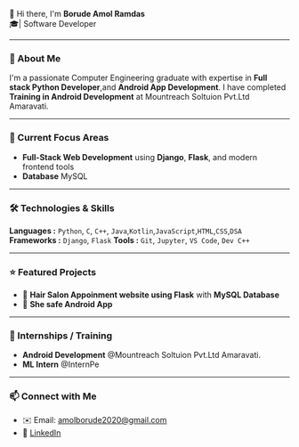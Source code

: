 👋 Hi there, I'm **Borude Amol Ramdas**  
🎓| Software Developer

---

### 🚀 About Me  
I'm a passionate Computer Engineering graduate with expertise in **Full stack Python Developer**,and **Android App Development**. I have completed **Training in Android Development** at Mountreach Soltuion Pvt.Ltd Amaravati.

---

### 🔭 Current Focus Areas  
- **Full-Stack Web Development** using **Django**, **Flask**, and modern frontend tools  
- **Database** MySQL

---

### 🛠️ Technologies & Skills  
**Languages :** `Python`, `C`, `C++`, `Java`,`Kotlin`,`JavaScript`,`HTML`,`CSS`,`DSA`  
**Frameworks :** `Django`, `Flask`
**Tools :** `Git`, `Jupyter`, `VS Code`, `Dev C++`

---

### ⭐ Featured Projects  
- 🔗 **Hair Salon Appoinment website using Flask** with **MySQL Database**
- 🤰 **She safe Android App**

---

### 💼 Internships / Training 
- **Android Development** @Mountreach Soltuion Pvt.Ltd Amaravati.  
- **ML Intern** @InternPe  

---

### 📫 Connect with Me  
- ✉️ Email: amolborude2020@gmail.com 
- 🔗 [LinkedIn](https://www.linkedin.com/in/amol-ramdas-borude-a8ba12330?utm_source=share&utm_campaign=share_via&utm_content=profile&utm_medium=android_app)  
